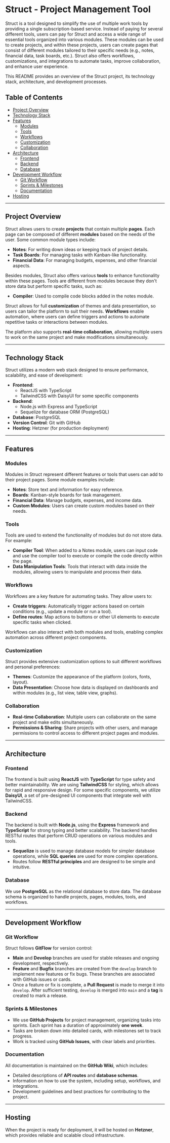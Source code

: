 # Struct - Project Management Tool
Struct is a tool designed to simplify the use of multiple work tools by providing a single subscription-based service. Instead of paying for several different tools, users can pay for Struct and access a wide range of essential tools organized into various modules. These modules can be used to create projects, and within these projects, users can create pages that consist of different modules tailored to their specific needs (e.g., notes, financial data, task boards, etc.). Struct also offers workflows, customizations, and integrations to automate tasks, improve collaboration, and enhance user experience.

This README provides an overview of the Struct project, its technology stack, architecture, and development processes.

## Table of Contents
- [Project Overview](#project-overview)
- [Technology Stack](#technology-stack)
- [Features](#features)
  - [Modules](#modules)
  - [Tools](#tools)
  - [Workflows](#workflows)
  - [Customization](#customization)
  - [Collaboration](#collaboration)
- [Architecture](#architecture)
  - [Frontend](#frontend)
  - [Backend](#backend)
  - [Database](#database)
- [Development Workflow](#development-workflow)
  - [Git Workflow](#git-workflow)
  - [Sprints & Milestones](#sprints--milestones)
  - [Documentation](#documentation)
- [Hosting](#hosting)

---

## Project Overview
Struct allows users to create **projects** that contain multiple **pages**. Each page can be composed of different **modules** based on the needs of the user. Some common module types include:

- **Notes**: For writing down ideas or keeping track of project details.
- **Task Boards**: For managing tasks with Kanban-like functionality.
- **Financial Data**: For managing budgets, expenses, and other financial aspects.
  
Besides modules, Struct also offers various **tools** to enhance functionality within these pages. Tools are different from modules because they don't store data but perform specific tasks, such as:

- **Compiler**: Used to compile code blocks added in the notes module.

Struct allows for full **customization** of themes and data presentation, so users can tailor the platform to suit their needs. **Workflows** enable automation, where users can define triggers and actions to automate repetitive tasks or interactions between modules.

The platform also supports **real-time collaboration**, allowing multiple users to work on the same project and make modifications simultaneously.

---

## Technology Stack
Struct utilizes a modern web stack designed to ensure performance, scalability, and ease of development:

- **Frontend**: 
  - ReactJS with TypeScript
  - TailwindCSS with DaisyUI for some specific components
- **Backend**:
  - Node.js with Express and TypeScript
  - Sequelize for database ORM (PostgreSQL)
- **Database**: PostgreSQL
- **Version Control**: Git with GitHub
- **Hosting**: Hetzner (for production deployment)

---

## Features
### Modules
Modules in Struct represent different features or tools that users can add to their project pages. Some module examples include:

- **Notes**: Store text and information for easy reference.
- **Boards**: Kanban-style boards for task management.
- **Financial Data**: Manage budgets, expenses, and income data.
- **Custom Modules**: Users can create custom modules based on their needs.

### Tools
Tools are used to extend the functionality of modules but do not store data. For example:

- **Compiler Tool**: When added to a Notes module, users can input code and use the compiler tool to execute or compile the code directly within the page.
- **Data Manipulation Tools**: Tools that interact with data inside the modules, allowing users to manipulate and process their data.

### Workflows
Workflows are a key feature for automating tasks. They allow users to:

- **Create triggers**: Automatically trigger actions based on certain conditions (e.g., update a module or run a tool).
- **Define routes**: Map actions to buttons or other UI elements to execute specific tasks when clicked.

Workflows can also interact with both modules and tools, enabling complex automation across different project components.

### Customization
Struct provides extensive customization options to suit different workflows and personal preferences:

- **Themes**: Customize the appearance of the platform (colors, fonts, layout).
- **Data Presentation**: Choose how data is displayed on dashboards and within modules (e.g., list view, table view, graphs).
  
### Collaboration
- **Real-time Collaboration**: Multiple users can collaborate on the same project and make edits simultaneously.
- **Permissions & Sharing**: Share projects with other users, and manage permissions to control access to different project pages and modules.

---

## Architecture
### Frontend
The frontend is built using **ReactJS** with **TypeScript** for type safety and better maintainability. We are using **TailwindCSS** for styling, which allows for rapid and responsive design. For some specific components, we utilize **DaisyUI**, a set of pre-designed UI components that integrate well with TailwindCSS.

### Backend
The backend is built with **Node.js**, using the **Express** framework and **TypeScript** for strong typing and better scalability. The backend handles RESTful routes that perform CRUD operations on various modules and tools.

- **Sequelize** is used to manage database models for simpler database operations, while **SQL queries** are used for more complex operations.
- Routes follow **RESTful principles** and are designed to be simple and intuitive.

### Database
We use **PostgreSQL** as the relational database to store data. The database schema is organized to handle projects, pages, modules, tools, and workflows.

---

## Development Workflow
### Git Workflow
Struct follows **GitFlow** for version control:

- **Main** and **Develop** branches are used for stable releases and ongoing development, respectively.
- **Feature** and **Bugfix** branches are created from the `develop` branch to implement new features or fix bugs. These branches are associated with GitHub issues or cards.
- Once a feature or fix is complete, a **Pull Request** is made to merge it into `develop`. After sufficient testing, `develop` is merged into `main` and a **tag** is created to mark a release.

### Sprints & Milestones
- We use **GitHub Projects** for project management, organizing tasks into sprints. Each sprint has a duration of approximately **one week**.
- Tasks are broken down into detailed cards, with milestones set to track progress.
- Work is tracked using **GitHub Issues**, with clear labels and priorities.

### Documentation
All documentation is maintained on the **GitHub Wiki**, which includes:

- Detailed descriptions of **API routes** and **database schemas**.
- Information on how to use the system, including setup, workflows, and integrations.
- Development guidelines and best practices for contributing to the project.

---

## Hosting
When the project is ready for deployment, it will be hosted on **Hetzner**, which provides reliable and scalable cloud infrastructure.
